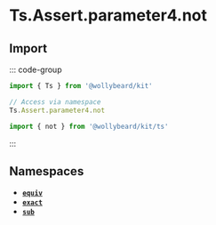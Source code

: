 # Ts.Assert.parameter4.not

## Import

::: code-group

```typescript [Namespace]
import { Ts } from '@wollybeard/kit'

// Access via namespace
Ts.Assert.parameter4.not
```

```typescript [Barrel]
import { not } from '@wollybeard/kit/ts'
```

:::

## Namespaces

- [**`equiv`**](/api/ts/assert/parameter4/not/equiv)
- [**`exact`**](/api/ts/assert/parameter4/not/exact)
- [**`sub`**](/api/ts/assert/parameter4/not/sub)
